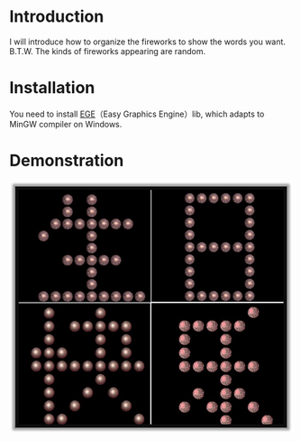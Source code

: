 # Introduction
I will introduce how to organize the fireworks to show the words you want. B.T.W. The kinds of fireworks appearing are random.
# Installation
You need to install [EGE](https://xege.org/beginner-lesson-1.html)（Easy Graphics Engine）lib, which adapts to MinGW compiler on Windows.
# Demonstration
![](https://github.com/shihao-thx/fireworks/blob/main/image/demo.jpg)
